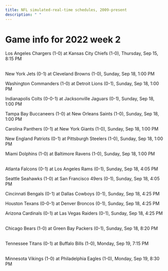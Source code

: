 ```yaml
---
title: NFL simulated-real-time schedules, 2009-present
description: " "
---
```


# Game info for 2022 week 2

Los Angeles Chargers (1-0) at Kansas City Chiefs (1-0), Thursday, Sep 15, 8:15 PM

<br/>New York Jets (0-1) at Cleveland Browns (1-0), Sunday, Sep 18, 1:00 PM

Washington Commanders (1-0) at Detroit Lions (0-1), Sunday, Sep 18, 1:00 PM

Indianapolis Colts (0-0-1) at Jacksonville Jaguars (0-1), Sunday, Sep 18, 1:00 PM

Tampa Bay Buccaneers (1-0) at New Orleans Saints (1-0), Sunday, Sep 18, 1:00 PM

Carolina Panthers (0-1) at New York Giants (1-0), Sunday, Sep 18, 1:00 PM

New England Patriots (0-1) at Pittsburgh Steelers (1-0), Sunday, Sep 18, 1:00 PM

Miami Dolphins (1-0) at Baltimore Ravens (1-0), Sunday, Sep 18, 1:00 PM

<br/>Atlanta Falcons (0-1) at Los Angeles Rams (0-1), Sunday, Sep 18, 4:05 PM

Seattle Seahawks (1-0) at San Francisco 49ers (0-1), Sunday, Sep 18, 4:05 PM

Cincinnati Bengals (0-1) at Dallas Cowboys (0-1), Sunday, Sep 18, 4:25 PM

Houston Texans (0-0-1) at Denver Broncos (0-1), Sunday, Sep 18, 4:25 PM

Arizona Cardinals (0-1) at Las Vegas Raiders (0-1), Sunday, Sep 18, 4:25 PM

<br/>Chicago Bears (1-0) at Green Bay Packers (0-1), Sunday, Sep 18, 8:20 PM

<br/>Tennessee Titans (0-1) at Buffalo Bills (1-0), Monday, Sep 19, 7:15 PM

<br/>Minnesota Vikings (1-0) at Philadelphia Eagles (1-0), Monday, Sep 19, 8:30 PM

